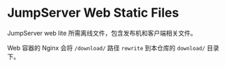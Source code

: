 # JumpServer Web Static Files

JumpServer web lite 所需离线文件，包含发布机和客户端相关文件。

Web 容器的 Nginx 会将 `/download/` 路径 `rewrite` 到本仓库的 `download/` 目录下。 